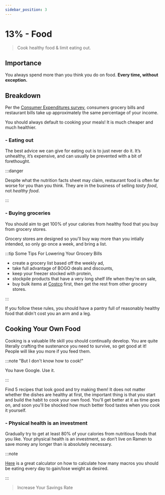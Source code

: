 ```yaml
---
sidebar_position: 3
---
```


# 13% - Food

>Cook healthy food & limit eating out.

## Importance

You always spend more than you think you do on food. **Every time, without exception.**

## Breakdown

Per the [Consumer Expenditures survey](https://www.bls.gov/opub/reports/consumer-expenditures/2020/home.htm), consumers grocery bills and restaurant bills take up approximately the same percentage of your income.

You should always default to cooking your meals! It is much cheaper and much healthier.

### - Eating out

The best advice we can give for eating out is to just never do it. It’s unhealthy, it’s expensive, and can usually be prevented with a bit of forethought. 

:::danger 

Despite what the nutrition facts sheet may claim, restaurant food is often far worse for you than you think. They are in the business of selling *tasty food*, not *healthy food*.

:::

### - Buying groceries

You should aim to get 100% of your calories from healthy food that you buy from grocery stores.

Grocery stores are designed so you'll buy way more than you intially intended, so only go once a week, and bring a list. 

:::tip Some Tips For Lowering Your Grocery Bills
- create a grocery list based off the weekly ad,
- take full advantage of BOGO deals and discounts, 
- keep your freezer stocked with protein, 
- stockpile products that have a very long shelf life when they’re on sale,  
- buy bulk items at [Costco](https://www.costco.com/join-costco.html) first, then get the rest from other grocery stores. 

:::

If you follow these rules, you should have a pantry full of reasonably healthy food that didn't cost you an arm and a leg. 

## Cooking Your Own Food

Cooking is a valuable life skill you should continually develop. You are quite literally crafting the sustenance you need to survive, so get good at it! People will like you more if you feed them. 

:::note "But I don't know how to cook!"

You have Google. Use it.

:::

Find 5 recipes that look good and try making them! It does not matter whether the dishes are healthy at first, the important thing is that you start and build the habit to cook your own food. You'll get better at it as time goes on, and soon you'll be shocked how much better food tastes when you cook it yourself.

### - Physical health is an investment

Gradually try to get at least 80% of your calories from nutritious foods that you like. Your physical health is an investment, so don’t live on Ramen to save money any longer than is absolutely necessary.

:::note

[Here](https://legionathletics.com/tools/macronutrient-calculator/) is a great calculator on how to calculate how many macros you should be eating every day to gain/lose weight as desired.

:::

>Increase Your Savings Rate